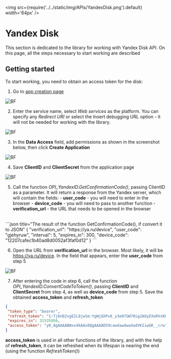 ﻿---
id: YandexDisk
sidebar_class_name: YandexDisk
---

<img src={require('../../static/img/APIs/YandexDisk.png').default} width='64px' />

# Yandex Disk

This section is dedicated to the library for working with Yandex Disk API. On this page, all the steps necessary to start working are described

## Getting started

To start working, you need to obtain an access token for the disk:

1. Go to [app creation page](https://oauth.yandex.ru/client/new/) 

![BF](../../static/img/Docs/YandexDisk/1.png)

2. Enter the service name, select *Web services* as the platform. You can specify any *Redirect URI* or select the Insert debugging URL option - it will not be needed for working with the library.

![BF](../../static/img/Docs/YandexDisk/3.png)

3. In the **Data Access** field, add permissions as shown in the screenshot below, then click **Create Application**

![BF](../../static/img/Docs/YandexDisk/2.png)

4. Save **ClientID** and **ClientSecret** from the application page

![BF](../../static/img/Docs/YandexDisk/4.png)

5. Call the function *OPI_YandexID.GetConfirmationCode()*, passing ClientID as a parameter. It will return a response from the Yandex server, which will contain the fields:
		- **user_code** - you will need to enter in the browser
		- **device_code** - you will need to pass to another function
		- **verification_url** - the URL that needs to be opened in the browser
<br/>
		```json title="The result of the function GetConfirmationCode(), if convert it to JSON"
			{
			 "verification_url": "https://ya.ru/device",
			 "user_code": "gjehyruw",
			 "interval": 5,
			 "expires_in": 300,
			 "device_code": "12207cafec1b40ad8d0052af3faf0d12"
			}
		```

6. Open the URL from **verification_url** in the browser. Most likely, it will be https://ya.ru/device. In the field that appears, enter the **user_code** from step 5

![BF](../../static/img/Docs/YandexDisk/5.png)

7. After entering the code in step 6, call the function *OPI_YandexID.ConvertCodeToToken()*, passing **ClientID** and **ClientSecret** from step 4, as well as **device_code** from step 5. Save the obtained **access_token** and **refresh_token**

```json title="The result of the function ConvertCodeToToken(), if convert it to JSON"
{
 "token_type": "bearer",
 "refresh_token": "1:Tj6nD2vgE2L8jwSm:YgWjQXPv6_y3e07GW70ig2AOyEXoRVsKKpApGHq2EOg7pfx0MKrXiCrfLBFtzgQawdawdwadad3Sasa9z2H0vSeZKNmZmA",
 "expires_in": 31535956,
 "access_token": "y0_AgAAAABWxxdkAAs0QgAAAAD59cawdawdwadadVKIiwGK__crw"
}
```

**access_token** is used in all other functions of the library, and with the help of **refresh_token**, it can be refreshed when its lifespan is nearing the end (using the function *RefreshToken()*)
